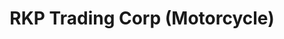 ---
title: "RKP Trading Corp (Motorcycle)"
url: /puerto-princesa/rkp-trading-corp-motorcycle/
shop: Motorrad
---